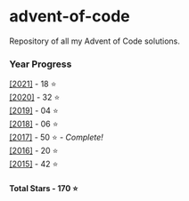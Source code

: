 # advent-of-code
 Repository of all my Advent of Code solutions.
### Year Progress
 [[2021]](2021) - 18 :star:  
 [[2020]](2020) - 32 :star:  
 [[2019]](2019) - 04 :star:  
 [[2018]](2018) - 06 :star:  
 [[2017]](2017) - 50 :star: - *Complete!*  
 [[2016]](2016) - 20 :star:  
 [[2015]](2015) - 42 :star:  

#### Total Stars - 170 :star:

